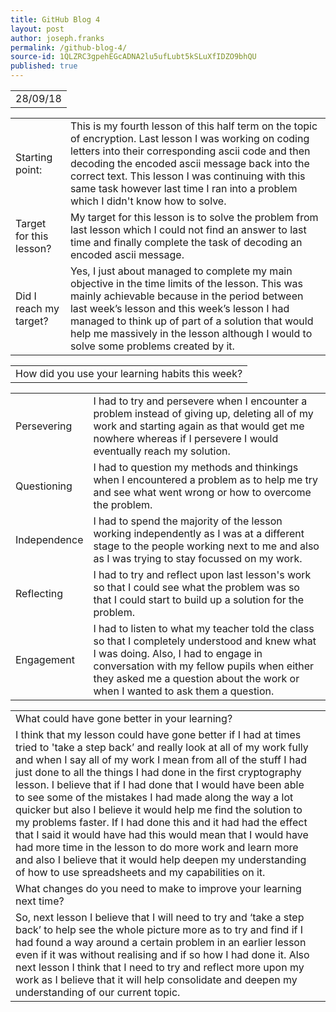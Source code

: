 ```yaml
---
title: GitHub Blog 4
layout: post
author: joseph.franks
permalink: /github-blog-4/
source-id: 1QLZRC3gpehEGcADNA2lu5ufLubt5kSLuXfIDZO9bhQU
published: true
---
```

<table class = "that-annoying-date-table">
  <tr>
    <td>28/09/18</td>
  </tr>
</table>

<table class = "super-awesome-table">
  <tr>
    <td>Starting point:</td>
    <td>This is my fourth lesson of this half term on the topic of encryption. Last lesson I was working on coding letters into their corresponding ascii code and then decoding the encoded ascii message back into the correct text. This lesson I was continuing with this same task however last time I ran into a problem which I didn't know how to solve.</td>
  </tr>
  <tr>
    <td>Target for this lesson?</td>
    <td>My target for this lesson is to solve the problem from last lesson which I could not find an answer to last time and finally complete the task of decoding an encoded ascii message.</td>
  </tr>
  <tr>
    <td>Did I reach my target? </td>
    <td>Yes, I just about managed to complete my main objective in the time limits of the lesson. This was mainly achievable because in the period between last week’s lesson and this week’s lesson I had managed to think up of part of a solution that would help me massively in the lesson although I would to solve some problems created by it.</td>
  </tr>
</table>


<table class = "main-table">
  <tr>
    <td>How did you use your learning habits this week?</td>
  </tr>
</table>  
  
<table class = "super-awesome-table">  
  <tr>
    <td>Persevering</td>
    <td>I had to try and persevere when I encounter a problem instead of giving up, deleting all of my work and starting again as that would get me nowhere whereas if I persevere I would eventually reach my solution.
</td>
  </tr>
  <tr>
    <td>Questioning</td>
    <td>I had to question my methods and thinkings when I encountered a problem as to help me try and see what went wrong or how to overcome the problem.
</td>
  </tr>
  <tr>
    <td>Independence</td>
    <td>I had to spend the majority of the lesson working independently as I was at a different stage to the people working next to me and also as I was trying to stay focussed on my work.
</td>
  </tr>
  <tr>
    <td>Reflecting</td>
    <td>I had to try and reflect upon last lesson's work so that I could see what the problem was so that I could start to build up a solution for the problem.
</td>
  </tr>
  <tr>
    <td>Engagement</td>
    <td>I had to listen to what my teacher told the class so that I completely understood and knew what I was doing. Also, I had to engage in conversation with my fellow pupils when either they asked me a question about the work or when I wanted to ask them a question.
</td>
  </tr>
</table>

<table class = "main-table-bottom">
  <tr>
    <td>What could have gone better in your learning?</td>
    <td></td>
  </tr>
  <tr>
    <td>I think that my lesson could have gone better if I had at times tried to 'take a step back’  and really look at all of my work fully and when I say all of my work I mean from all of the stuff I had just done to all the things I had done in the first cryptography lesson. I believe that if I had done that I would have been able to see some of the mistakes I had made along the way a lot quicker but also I believe it would help me find the solution to my problems faster. If I had done this and it had had the effect that I said it would have had this would mean that I would have had more time in the lesson to do more work and learn more and also I believe that it would help deepen my understanding of how to use spreadsheets and my capabilities on it.</td>
  </tr>
  <tr>
    <td>What changes do you need to make to improve your learning next time?</td>
  </tr>
  <tr>
    <td>So, next lesson I believe that I will need to try and ‘take a step back’ to help see the whole picture more as to try and find if I had found a way around a certain problem in an earlier lesson even if it was without realising and if so how I had done it. Also next lesson I think that I need to try and reflect more upon my work as I believe that it will help consolidate and deepen my understanding of our current topic.</td>
    <td></td>
  </tr>
</table>


